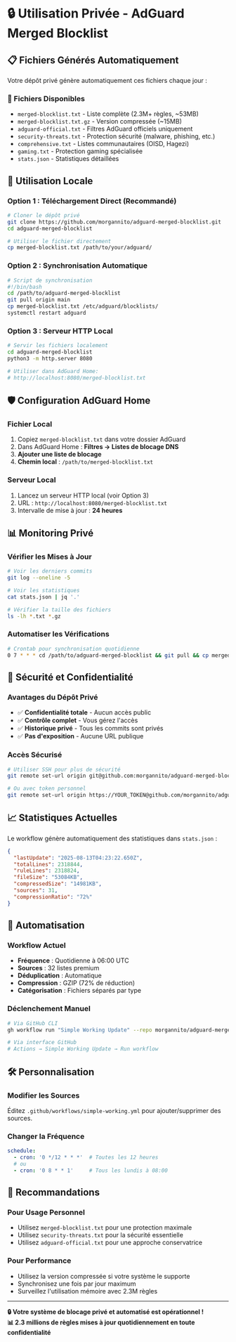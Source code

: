 # 🔒 Utilisation Privée - AdGuard Merged Blocklist

## 📋 Fichiers Générés Automatiquement

Votre dépôt privé génère automatiquement ces fichiers chaque jour :

### 📁 Fichiers Disponibles
- `merged-blocklist.txt` - Liste complète (2.3M+ règles, ~53MB)
- `merged-blocklist.txt.gz` - Version compressée (~15MB)
- `adguard-official.txt` - Filtres AdGuard officiels uniquement
- `security-threats.txt` - Protection sécurité (malware, phishing, etc.)
- `comprehensive.txt` - Listes communautaires (OISD, Hagezi)
- `gaming.txt` - Protection gaming spécialisée
- `stats.json` - Statistiques détaillées

## 🔧 Utilisation Locale

### Option 1 : Téléchargement Direct (Recommandé)
```bash
# Cloner le dépôt privé
git clone https://github.com/morgannito/adguard-merged-blocklist.git
cd adguard-merged-blocklist

# Utiliser le fichier directement
cp merged-blocklist.txt /path/to/your/adguard/
```

### Option 2 : Synchronisation Automatique
```bash
# Script de synchronisation
#!/bin/bash
cd /path/to/adguard-merged-blocklist
git pull origin main
cp merged-blocklist.txt /etc/adguard/blocklists/
systemctl restart adguard
```

### Option 3 : Serveur HTTP Local
```bash
# Servir les fichiers localement
cd adguard-merged-blocklist
python3 -m http.server 8080

# Utiliser dans AdGuard Home:
# http://localhost:8080/merged-blocklist.txt
```

## 🛡️ Configuration AdGuard Home

### Fichier Local
1. Copiez `merged-blocklist.txt` dans votre dossier AdGuard
2. Dans AdGuard Home : **Filtres → Listes de blocage DNS**
3. **Ajouter une liste de blocage**
4. **Chemin local** : `/path/to/merged-blocklist.txt`

### Serveur Local
1. Lancez un serveur HTTP local (voir Option 3)
2. URL : `http://localhost:8080/merged-blocklist.txt`
3. Intervalle de mise à jour : **24 heures**

## 📊 Monitoring Privé

### Vérifier les Mises à Jour
```bash
# Voir les derniers commits
git log --oneline -5

# Voir les statistiques
cat stats.json | jq '.'

# Vérifier la taille des fichiers
ls -lh *.txt *.gz
```

### Automatiser les Vérifications
```bash
# Crontab pour synchronisation quotidienne
0 7 * * * cd /path/to/adguard-merged-blocklist && git pull && cp merged-blocklist.txt /etc/adguard/
```

## 🔐 Sécurité et Confidentialité

### Avantages du Dépôt Privé
- ✅ **Confidentialité totale** - Aucun accès public
- ✅ **Contrôle complet** - Vous gérez l'accès
- ✅ **Historique privé** - Tous les commits sont privés
- ✅ **Pas d'exposition** - Aucune URL publique

### Accès Sécurisé
```bash
# Utiliser SSH pour plus de sécurité
git remote set-url origin git@github.com:morgannito/adguard-merged-blocklist.git

# Ou avec token personnel
git remote set-url origin https://YOUR_TOKEN@github.com/morgannito/adguard-merged-blocklist.git
```

## 📈 Statistiques Actuelles

Le workflow génère automatiquement des statistiques dans `stats.json` :

```json
{
  "lastUpdate": "2025-08-13T04:23:22.650Z",
  "totalLines": 2318844,
  "ruleLines": 2318824,
  "fileSize": "53084KB",
  "compressedSize": "14981KB",
  "sources": 31,
  "compressionRatio": "72%"
}
```

## 🔄 Automatisation

### Workflow Actuel
- **Fréquence** : Quotidienne à 06:00 UTC
- **Sources** : 32 listes premium
- **Déduplication** : Automatique
- **Compression** : GZIP (72% de réduction)
- **Catégorisation** : Fichiers séparés par type

### Déclenchement Manuel
```bash
# Via GitHub CLI
gh workflow run "Simple Working Update" --repo morgannito/adguard-merged-blocklist

# Via interface GitHub
# Actions → Simple Working Update → Run workflow
```

## 🛠️ Personnalisation

### Modifier les Sources
Éditez `.github/workflows/simple-working.yml` pour ajouter/supprimer des sources.

### Changer la Fréquence
```yaml
schedule:
  - cron: '0 */12 * * *'  # Toutes les 12 heures
  # ou
  - cron: '0 8 * * 1'     # Tous les lundis à 08:00
```

## 🎯 Recommandations

### Pour Usage Personnel
- Utilisez `merged-blocklist.txt` pour une protection maximale
- Utilisez `security-threats.txt` pour la sécurité essentielle
- Utilisez `adguard-official.txt` pour une approche conservatrice

### Pour Performance
- Utilisez la version compressée si votre système le supporte
- Synchronisez une fois par jour maximum
- Surveillez l'utilisation mémoire avec 2.3M règles

---

**🔒 Votre système de blocage privé et automatisé est opérationnel !**  
**📊 2.3 millions de règles mises à jour quotidiennement en toute confidentialité**